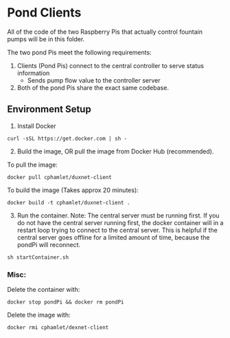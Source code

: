 # Pond Clients

All of the code of the two Raspberry Pis that actually control fountain pumps will be in this folder. 

The two pond Pis meet the following requirements:

1. Clients (Pond Pis) connect to the central controller to serve status information
    * Sends pump flow value to the controller server
2. Both of the pond Pis share the exact same codebase.

## Environment Setup

1. Install Docker

```
curl -sSL https://get.docker.com | sh -
```

2. Build the image, OR pull the image from Docker Hub (recommended). 

To pull the image:

```
docker pull cphamlet/duxnet-client
```

To build the image (Takes approx 20 minutes):
```
docker build -t cphamlet/duxnet-client .
```

3. Run the container. Note: The central server must be running first. 
If you do not have the central server running first, the docker container
will in a restart loop trying to connect to the central server. This is helpful if the 
central server goes offline for a limited amount of time, because the pondPi will reconnect.
```
sh startContainer.sh
```

### Misc:

Delete the container with:

```
docker stop pondPi && docker rm pondPi
```

Delete the image with:
```
docker rmi cphamlet/dexnet-client
```

